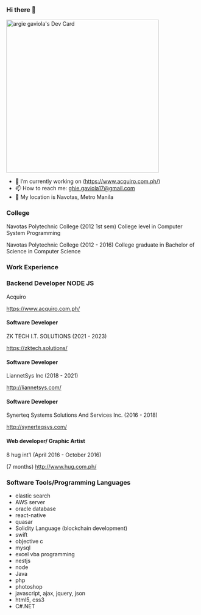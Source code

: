 ### Hi there 👋
<a href="https://app.daily.dev/argie"><img src="https://api.daily.dev/devcards/f6da7c6cae924cc4b498fa0d1ddcbf29.png?r=7dj" width="400" alt="argie gaviola's Dev Card"/></a>
- 🔭 I’m currently working on (https://www.acquiro.com.ph/)
- 📫 How to reach me: ghie.gaviola17@gmail.com
- :round_pushpin: My location is Navotas, Metro Manila

### College

Navotas Polytechnic College (2012 1st sem)
College level in Computer System Programming

Navotas Polytechnic College (2012 - 2016)
College graduate in Bachelor of Science in Computer Science


### Work Experience

### Backend Developer NODE JS
Acquiro

https://www.acquiro.com.ph/

#### Software Developer
ZK TECH I.T. SOLUTIONS (2021 - 2023)

https://zktech.solutions/

#### Software Developer
LiannetSys Inc (2018 - 2021)

http://liannetsys.com/ 

#### Software Developer
Synerteq Systems Solutions And Services Inc. (2016 - 2018)

http://synerteqsys.com/

#### Web developer/ Graphic Artist
8 hug int'l (April 2016 - October 2016)

(7 months)
http://www.hug.com.ph/

 
### Software Tools/Programming Languages 
- elastic search
- AWS server
- oracle database
- react-native
- quasar
- Solidity Language (blockchain development)
- swift
- objective c
- mysql
- excel vba programming
- nestjs
- node
- Java
- php
- photoshop
- javascript, ajax, jquery, json
- html5, css3
- C#.NET

<!--
**argiegaviola17/argiegaviola17** is a ✨ _special_ ✨ repository because its `README.md` (this file) appears on your GitHub profile.

Here are some ideas to get you started:

- 🔭 I’m currently working on ...
- 🌱 I’m currently learning ...
- 👯 I’m looking to collaborate on ...
- 🤔 I’m looking for help with ...
- 💬 Ask me about ...
- 📫 How to reach me: ...
- 😄 Pronouns: ...
- ⚡ Fun fact: ...
-->
